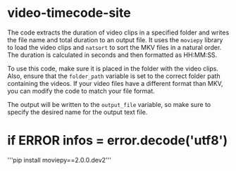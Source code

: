 # video-timecode-site
  The code extracts the duration of video clips in a specified folder and writes the file name and total duration to an output file. It uses the `moviepy` library to load the video clips and `natsort` to sort the MKV files in a natural order. The duration is calculated in seconds and then formatted as HH:MM:SS. 
  

To use this code, make sure it is placed in the folder with the video clips. Also, ensure that the `folder_path` variable is set to the correct folder path containing the videos. If your video files have a different format than MKV, you can modify the code to match your file format. 
  

The output will be written to the `output_file` variable, so make sure to specify the desired name for the output text file.

# if ERROR infos = error.decode('utf8')

'''pip install moviepy==2.0.0.dev2'''

